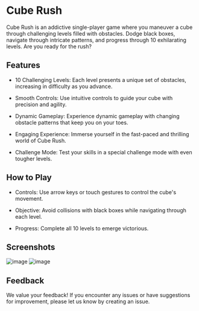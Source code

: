 # Cube Rush
Cube Rush is an addictive single-player game where you maneuver a cube through challenging levels filled with obstacles. Dodge black boxes, navigate through intricate patterns, and progress through 10 exhilarating levels. Are you ready for the rush?

## Features
- 10 Challenging Levels: Each level presents a unique set of obstacles, increasing in difficulty as you advance.

- Smooth Controls: Use intuitive controls to guide your cube with precision and agility.

- Dynamic Gameplay: Experience dynamic gameplay with changing obstacle patterns that keep you on your toes.

- Engaging Experience: Immerse yourself in the fast-paced and thrilling world of Cube Rush.

- Challenge Mode: Test your skills in a special challenge mode with even tougher levels.

## How to Play
- Controls: Use arrow keys or touch gestures to control the cube's movement.

- Objective: Avoid collisions with black boxes while navigating through each level.

- Progress: Complete all 10 levels to emerge victorious.


## Screenshots 

![image](https://github.com/kshitij1235/cubegame/assets/65331304/627e0431-9a31-4341-b851-67362ca0f2ea)
![image](https://github.com/kshitij1235/cubegame/assets/65331304/23552e60-d35e-4d14-93f8-be5da065f1bd)


## Feedback
We value your feedback! If you encounter any issues or have suggestions for improvement, please let us know by creating an issue.
